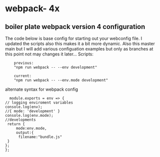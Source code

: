 # webpack- 4x
## boiler plate  webpack version 4 configuration
 
 The code below is base config for starting out your webconfig file. I updated the scripts also this makes it a bit more dynamic. 
 Also this master main but I will add various configuation examples but only as branches at this point not may changes it later...
    Scripts:
```
    previous:
    "npm run webpack -- --env development" 
    
    current:
    "npm run webpack -- --env.mode development"

```
   alternate syntax for webpack config
   ```
     module.exports = env => {
  // logging enviroment variables    
  console.log(env);
   //{ mode: 'development' }   
  console.log(env.mode); 
  //developments    
    return {
        mode:env.mode,
        output:{
         filename:"bundle.js"
    }
  };
};

```
